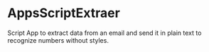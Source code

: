 # AppsScriptExtraer
Script App to extract data from an email and send it in plain text to recognize numbers without styles.
